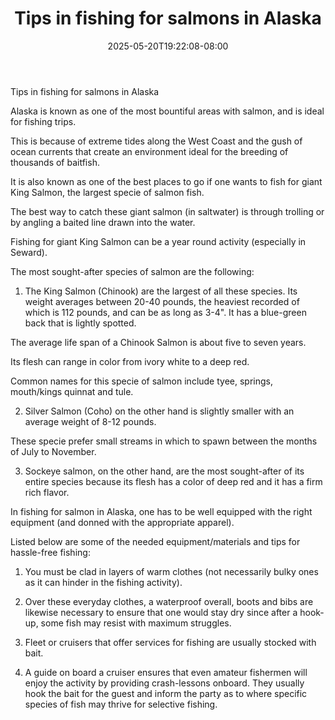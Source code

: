 ﻿---
title: "Tips in fishing for salmons in Alaska"
date: 2025-05-20T19:22:08-08:00
description: "Fishing Tips for Web Success"
featured_image: "/images/Fishing.jpg"
tags: ["Fishing"]
---

Tips in fishing for salmons in Alaska


Alaska is known as one of the most bountiful areas with salmon, and is ideal for fishing trips.  

This is because of extreme tides along the West Coast and the gush of ocean currents that create an environment ideal for the breeding of thousands of baitfish.

It is also known as one of the best places to go if one wants to fish for giant King Salmon, the largest specie of salmon fish.

The best way to catch these giant salmon (in saltwater) is through trolling or by angling a baited line drawn into the water.

Fishing for giant King Salmon can be a year round activity (especially in Seward). 

The most sought-after species of salmon are the following:

1. The King Salmon (Chinook) are the largest of all these species.  Its weight averages between 20-40 pounds, the heaviest recorded of which is 112 pounds, and can be as long as 3-4".  It has a blue-green back that is lightly spotted.

The average life span of a Chinook Salmon is about five to seven years.

Its flesh can range in color from ivory white to a deep red.

Common names for this specie of salmon include tyee, springs, mouth/kings quinnat and tule.

2. Silver Salmon (Coho) on the other hand is slightly smaller with an average weight of 8-12 pounds.

These specie prefer small streams in which to spawn between the months of July to November.

3. Sockeye salmon, on the other hand, are the most sought-after of its entire species because its flesh has a color of deep red and it has a firm rich flavor.

In fishing for salmon in Alaska, one has to be well equipped with the right equipment (and donned with the appropriate apparel).

Listed below are some of the needed equipment/materials and tips for hassle-free fishing:

1. You must be clad in layers of warm clothes (not necessarily bulky ones as it can hinder in the fishing activity).

2. Over these everyday clothes, a waterproof overall, boots and bibs are likewise necessary to ensure that one would stay dry since after a hook-up, some fish may resist with maximum struggles.

3. Fleet or cruisers that offer services for fishing are usually stocked with bait. 

4. A guide on board a cruiser ensures that even amateur fishermen will enjoy the activity by providing crash-lessons onboard. They usually hook the bait for the guest and inform the party as to where specific species of fish may thrive for selective fishing.


